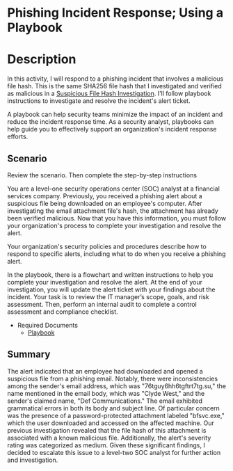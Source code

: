 # Phishing Incident Response; Using a Playbook
<h1>Description</h1>

In this activity, I will respond to a phishing incident that involves a malicious file hash. This is the same SHA256 file hash that I investigated and verified as malicious in a 
[Suspicious File Hash Investigation](https://github.com/malikaii99/Phishing-Incident-Response/blob/4e0ec96574c799ebc5b5882ef4aa5d1bf688563f/Phishing%20incident%20response%20playbook.docx). I'll follow playbook instructions to investigate and resolve the incident's alert ticket.

A playbook can help security teams minimize the impact of an incident and reduce the incident response time. As a security analyst, playbooks can help guide you to effectively support an organization's incident response efforts.

<h2>Scenario</h2>

Review the scenario. Then complete the step-by-step instructions

You are a level-one security operations center (SOC) analyst at a financial services company. Previously, you received a phishing alert about a suspicious file being downloaded on an employee's computer. After investigating the email attachment file's hash, the attachment has already been verified malicious. Now that you have this information, you must follow your organization's process to complete your investigation and resolve the alert.

Your organization's security policies and procedures describe how to respond to specific alerts, including what to do when you receive a phishing alert. 

In the playbook, there is a flowchart and written instructions to help you complete your investigation and resolve the alert. At the end of your investigation, you will update the alert ticket with your findings about the incident.
Your task is to review the IT manager’s scope, goals, and risk assessment. Then, perform an internal audit to complete a control assessment and compliance checklist. 

- <a> Required Documents </a>
  - [Playbook](https://github.com/malikaii99/Phishing-Incident-Response/blob/4e0ec96574c799ebc5b5882ef4aa5d1bf688563f/Phishing%20incident%20response%20playbook.docx)

  
<h2> Summary</h2>

The alert indicated that an employee had downloaded and opened a suspicious file from a phishing email. Notably, there were inconsistencies among the sender's email address, which was "76tguy6hh6tgftrt7tg.su," the name mentioned in the email body, which was "Clyde West," and the sender's claimed name, "Def Communications." The email exhibited grammatical errors in both its body and subject line. Of particular concern was the presence of a password-protected attachment labeled "bfsvc.exe," which the user downloaded and accessed on the affected machine. Our previous investigation revealed that the file hash of this attachment is associated with a known malicious file. Additionally, the alert's severity rating was categorized as medium. Given these significant findings, I decided to escalate this issue to a level-two SOC analyst for further action and investigation.
